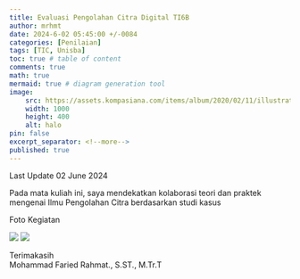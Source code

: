 ```yaml
---
title: Evaluasi Pengolahan Citra Digital TI6B
author: mrhmt
date: 2024-6-02 05:45:00 +/-0084
categories: [Penilaian]
tags: [TIC, Unisba]
toc: true # table of content
comments: true 
math: true
mermaid: true # diagram generation tool
image:
    src: https://assets.kompasiana.com/items/album/2020/02/11/illustration-technology-vector-53876-5319-5e422683097f36022e3b76d2.jpg
    width: 1000 
    height: 400
    alt: halo
pin: false
excerpt_separator: <!--more-->
published: true
---
```


Last Update 02 June 2024

Pada mata kuliah ini, saya mendekatkan kolaborasi teori dan praktek mengenai Ilmu Pengolahan Citra berdasarkan studi kasus

Foto Kegiatan <br>

<img src="https://fariedrahmat.github.io/asset/TI6B">

<img src="https://fariedrahmat.github.io/asset/TI6B-2">


Terimakasih<br>
Mohammad Faried Rahmat., S.ST., M.Tr.T